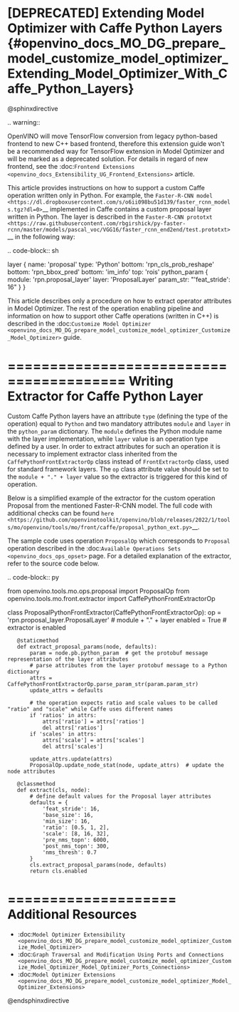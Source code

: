 # [DEPRECATED] Extending Model Optimizer with Caffe Python Layers {#openvino_docs_MO_DG_prepare_model_customize_model_optimizer_Extending_Model_Optimizer_With_Caffe_Python_Layers}

@sphinxdirective

.. warning::
   
   OpenVINO will move TensorFlow conversion from legacy python-based frontend to new C++ based frontend, therefore this extension guide won't be a recommended way for TensorFlow extension in Model Optimizer and will be marked as a deprecated solution. For details in regard of new frontend, see the :doc:`Frontend Extensions <openvino_docs_Extensibility_UG_Frontend_Extensions>` article.

This article provides instructions on how to support a custom Caffe operation written only in Python. For example, the
`Faster-R-CNN model <https://dl.dropboxusercontent.com/s/o6ii098bu51d139/faster_rcnn_models.tgz?dl=0>`__ implemented in
Caffe contains a custom proposal layer written in Python. The layer is described in the
`Faster-R-CNN prototxt <https://raw.githubusercontent.com/rbgirshick/py-faster-rcnn/master/models/pascal_voc/VGG16/faster_rcnn_end2end/test.prototxt>`__ in the following way:

.. code-block:: sh

   layer {
     name: 'proposal'
     type: 'Python'
     bottom: 'rpn_cls_prob_reshape'
     bottom: 'rpn_bbox_pred'
     bottom: 'im_info'
     top: 'rois'
     python_param {
       module: 'rpn.proposal_layer'
       layer: 'ProposalLayer'
       param_str: "'feat_stride': 16"
     }
   }


This article describes only a procedure on how to extract operator attributes in Model Optimizer. The rest of the
operation enabling pipeline and information on how to support other Caffe operations (written in C++) is described in
the :doc:`Customize Model Optimizer <openvino_docs_MO_DG_prepare_model_customize_model_optimizer_Customize_Model_Optimizer>` guide.

========================================
Writing Extractor for Caffe Python Layer
========================================

Custom Caffe Python layers have an attribute ``type`` (defining the type of the operation) equal to ``Python`` and two
mandatory attributes ``module`` and ``layer`` in the ``python_param`` dictionary. The ``module`` defines the Python module name
with the layer implementation, while ``layer`` value is an operation type defined by a user. In order to extract
attributes for such an operation it is necessary to implement extractor class inherited from the
``CaffePythonFrontExtractorOp`` class instead of ``FrontExtractorOp`` class, used for standard framework layers. The ``op``
class attribute value should be set to the ``module + "." + layer`` value so the extractor is triggered for this kind of
operation.

Below is a simplified example of the extractor for the custom operation Proposal from the mentioned Faster-R-CNN model.
The full code with additional checks can be found `here <https://github.com/openvinotoolkit/openvino/blob/releases/2022/1/tools/mo/openvino/tools/mo/front/caffe/proposal_python_ext.py>`__.

The sample code uses operation ``ProposalOp`` which corresponds to ``Proposal`` operation described in the :doc:`Available Operations Sets <openvino_docs_ops_opset>`
page. For a detailed explanation of the extractor, refer to the source code below.

.. code-block:: py

   from openvino.tools.mo.ops.proposal import ProposalOp
   from openvino.tools.mo.front.extractor import CaffePythonFrontExtractorOp
   
   
   class ProposalPythonFrontExtractor(CaffePythonFrontExtractorOp):
       op = 'rpn.proposal_layer.ProposalLayer'  # module + "." + layer
       enabled = True  # extractor is enabled
   
       @staticmethod
       def extract_proposal_params(node, defaults):
           param = node.pb.python_param  # get the protobuf message representation of the layer attributes
           # parse attributes from the layer protobuf message to a Python dictionary
           attrs = CaffePythonFrontExtractorOp.parse_param_str(param.param_str)
           update_attrs = defaults
   
           # the operation expects ratio and scale values to be called "ratio" and "scale" while Caffe uses different names
           if 'ratios' in attrs:
               attrs['ratio'] = attrs['ratios']
               del attrs['ratios']
           if 'scales' in attrs:
               attrs['scale'] = attrs['scales']
               del attrs['scales']
   
           update_attrs.update(attrs)
           ProposalOp.update_node_stat(node, update_attrs)  # update the node attributes
   
       @classmethod
       def extract(cls, node):
           # define default values for the Proposal layer attributes
           defaults = {
               'feat_stride': 16,
               'base_size': 16,
               'min_size': 16,
               'ratio': [0.5, 1, 2],
               'scale': [8, 16, 32],
               'pre_nms_topn': 6000,
               'post_nms_topn': 300,
               'nms_thresh': 0.7
           }
           cls.extract_proposal_params(node, defaults)
           return cls.enabled

====================
Additional Resources
====================

* :doc:`Model Optimizer Extensibility <openvino_docs_MO_DG_prepare_model_customize_model_optimizer_Customize_Model_Optimizer>`
* :doc:`Graph Traversal and Modification Using Ports and Connections <openvino_docs_MO_DG_prepare_model_customize_model_optimizer_Customize_Model_Optimizer_Model_Optimizer_Ports_Connections>`
* :doc:`Model Optimizer Extensions <openvino_docs_MO_DG_prepare_model_customize_model_optimizer_Model_Optimizer_Extensions>`

@endsphinxdirective
